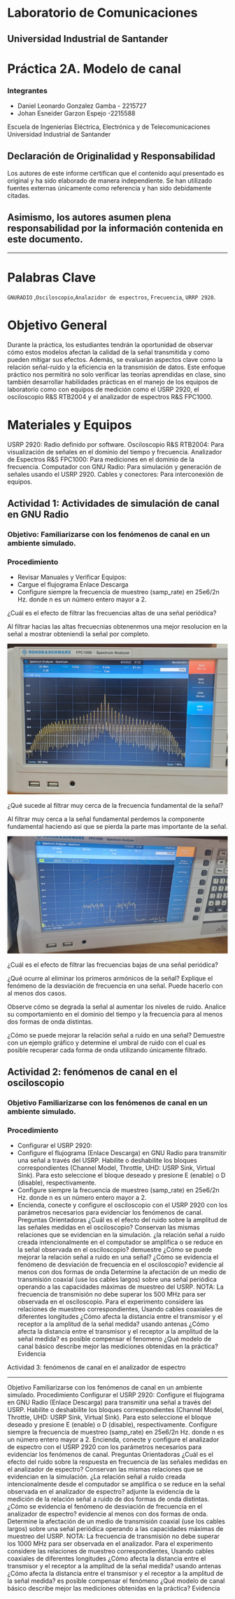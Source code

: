 # Laboratorio de Comunicaciones

## Universidad Industrial de Santander

# Práctica 2A. Modelo de canal

### Integrantes

- Daniel Leonardo Gonzalez Gamba - 2215727
- Johan Esneider Garzon Espejo -2215588

Escuela de Ingenierías Eléctrica, Electrónica y de Telecomunicaciones  
Universidad Industrial de Santander

## Declaración de Originalidad y Responsabilidad
Los autores de este informe certifican que el contenido aquí presentado es original y ha sido elaborado de manera independiente. Se han utilizado fuentes externas únicamente como referencia y han sido debidamente citadas.

Asimismo, los autores asumen plena responsabilidad por la información contenida en este documento. 
---


---
# Palabras Clave 
`GNURADIO` ,`Osciloscopio`,`Analazidor de espectros`, `Frecuencia`,
`URRP 2920`.

# Objetivo General
Durante la práctica, los estudiantes tendrán la oportunidad de observar cómo estos modelos afectan la calidad de la señal transmitida y como pueden mitigar sus efectos. Además, se evaluarán aspectos clave como la relación señal-ruido y la eficiencia en la transmisión de datos.
Este enfoque práctico nos permitirá no solo verificar las teorías aprendidas en clase, sino también desarrollar habilidades prácticas en el manejo de los equipos de laboratorio como con equipos de medición como el USRP 2920, el osciloscopio R&S RTB2004 y el analizador de espectros R&S FPC1000.

# Materiales y Equipos
USRP  2920:  Radio definido por software.
Osciloscopio 	R&S RTB2004:  Para visualización de señales en el dominio del tiempo y  frecuencia.
Analizador 	de Espectros R&S FPC1000: Para mediciones en el dominio de la frecuencia.
Computador 	con GNU Radio: Para simulación y generación de señales usando el USRP 2920.
Cables y conectores: Para interconexión de equipos.


## Actividad 1: Actividades de simulación de canal en GNU Radio
### Objetivo: Familiarizarse con los fenómenos de canal en un ambiente simulado.
### Procedimiento
- Revisar Manuales y Verificar Equipos:
- Cargue el flujograma Enlace Descarga
- Configure siempre la frecuencia de muestreo (samp_rate) en 25e6/2n  Hz. donde n es un número entero mayor a 2.
  
¿Cuál es el efecto de filtrar las frecuencias altas de una señal periódica?   

Al filtrar hacias las altas frecuecnias obtenenmos una mejor resolucion en la señal a mostrar obteniendi la señal por completo.

<img src="https://github.com/JohanGarzon7/GNURADIO_LABCOMUIS_2025_1_B1B_G1/blob/main/Practica2/Imagenes/Captura%20desde%202025-03-23%2019-37-23.png">

¿Qué sucede al filtrar muy cerca de la frecuencia fundamental de la señal?  

Al filtrar muy cerca a la señal fundamental perdemos la componente fundamental haciendo asi que se pierda la parte mas importante de la señal.

<img src="https://github.com/JohanGarzon7/GNURADIO_LABCOMUIS_2025_1_B1B_G1/blob/main/Practica2/Imagenes/Captura%20desde%202025-03-23%2019-25-19.png">

¿Cuál es el efecto de filtrar las frecuencias bajas de una señal periódica?  

¿Qué ocurre al eliminar los primeros armónicos de la señal?
Explique el fenómeno de la desviación de frecuencia en una señal. Puede hacerlo con al menos dos casos.  

Observe cómo se degrada la señal al aumentar los niveles de ruido. Analice su comportamiento en el dominio del tiempo y la frecuencia para al menos dos formas de onda distintas.  

¿Cómo se puede mejorar la relación señal a ruido en una señal? Demuestre con un ejemplo gráfico y determine el umbral de ruido con el cual es posible recuperar cada forma de onda utilizando únicamente filtrado.	  
	
## Actividad 2: fenómenos de canal en el osciloscopio

### Objetivo Familiarizarse con los fenómenos de canal en un ambiente simulado.
### Procedimiento
- Configurar el USRP 2920:
- Configure el flujograma (Enlace Descarga) en GNU Radio para transmitir una señal a través del USRP. Habilite o deshabilite los bloques correspondientes (Channel Model, Throttle, UHD: USRP Sink, Virtual Sink). Para esto seleccione el bloque deseado y presione E (enable) o D (disable), respectivamente.
- Configure siempre la frecuencia de muestreo (samp_rate) en 25e6/2n  Hz. donde n es un número entero mayor a 2. 
- Encienda, conecte y configure el osciloscopio con el USRP 2920 con los parámetros necesarios para evidenciar los fenómenos de canal.
Preguntas Orientadoras
¿Cuál es el efecto del ruido sobre la amplitud de las señales medidas en el osciloscopio? Conservan las mismas relaciones que se evidencian en la simulación. 
¿la relación señal a ruido creada intencionalmente en el computador se amplifica o se reduce en la señal observada en el osciloscopio?
demuestre ¿Cómo se puede mejorar la relación señal a ruido en una señal?
¿Cómo se evidencia el fenómeno de desviación de frecuencia en el osciloscopio? evidencie al menos con dos formas de onda
Determine la afectación de un medio de transmisión coaxial (use los cables largos) sobre una señal periódica operando a las capacidades máximas de muestreo del USRP. 
NOTA: La frecuencia de transmisión no debe superar los 500 MHz para ser observada en el osciloscopio. Para el experimento considere las relaciones de muestreo correspondientes,
Usando cables coaxiales de diferentes longitudes ¿Cómo afecta la distancia entre el transmisor y el receptor a la amplitud de la señal medida? 
usando antenas ¿Cómo afecta la distancia entre el transmisor y el receptor a la amplitud de la señal medida? es posible compensar el fenomeno
¿Qué modelo de canal básico describe mejor las mediciones obtenidas en la práctica?
Evidencia





Actividad 3: fenómenos de canal en el analizador de espectro
_________________________________________________________
Objetivo
Familiarizarse con los fenómenos de canal en un ambiente simulado.
Procedimiento
Configurar el USRP 2920:
Configure el flujograma en GNU Radio (Enlace Descarga) para transmitir una señal a través del USRP. Habilite o deshabilite los bloques correspondientes (Channel Model, Throttle, UHD: USRP Sink, Virtual Sink). Para esto seleccione el bloque deseado y presione E (enable) o D (disable), respectivamente.
Configure siempre la frecuencia de muestreo (samp_rate) en 25e6/2n  Hz. donde n es un número entero mayor a 2. 
Encienda, conecte y configure el analizador de espectro con el USRP 2920 con los parámetros necesarios para evidenciar los fenómenos de canal.
Preguntas Orientadoras
¿Cuál es el efecto del ruido sobre la respuesta en frecuencia de las señales medidas en el analizador de espectro? Conservan las mismas relaciones que se evidencian en la simulación. 
¿La relación señal a ruido creada intencionalmente desde el computador se amplifica o se reduce en la señal observada en el analizador de espectro?
adjunte la evidencia de la medición de la relación señal a ruido de dos formas de onda distintas. 
¿Cómo se evidencia el fenómeno de desviación de frecuencia en el analizador de espectro? evidencie al menos con dos formas de onda. 
Determine la afectación de un medio de transmisión coaxial (use los cables largos) sobre una señal periódica operando a las capacidades máximas de muestreo del USRP. 
NOTA: La frecuencia de transmisión no debe superar los 1000 MHz para ser observada en el analizador. Para el experimento considere las relaciones de muestreo correspondientes,
Usando cables coaxiales de diferentes longitudes ¿Cómo afecta la distancia entre el transmisor y el receptor a la amplitud de la señal medida? 
usando antenas ¿Cómo afecta la distancia entre el transmisor y el receptor a la amplitud de la señal medida? es posible compensar el fenómeno
¿Qué modelo de canal básico describe mejor las mediciones obtenidas en la práctica?
Evidencia
